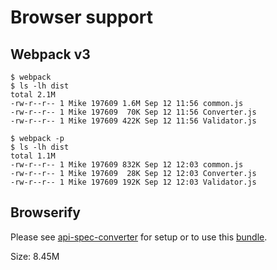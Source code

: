 # Browser support

## Webpack v3

```shell
$ webpack
$ ls -lh dist
total 2.1M
-rw-r--r-- 1 Mike 197609 1.6M Sep 12 11:56 common.js
-rw-r--r-- 1 Mike 197609  70K Sep 12 11:56 Converter.js
-rw-r--r-- 1 Mike 197609 422K Sep 12 11:56 Validator.js
```

```shell
$ webpack -p
$ ls -lh dist
total 1.1M
-rw-r--r-- 1 Mike 197609 832K Sep 12 12:03 common.js
-rw-r--r-- 1 Mike 197609  28K Sep 12 12:03 Converter.js
-rw-r--r-- 1 Mike 197609 192K Sep 12 12:03 Validator.js
```

## Browserify

Please see [api-spec-converter](https://github.com/LucyBot-Inc/api-spec-converter/) for setup or to use this [bundle](https://github.com/LucyBot-Inc/api-spec-converter/blob/master/dist/api-spec-converter.js).

Size: 8.45M
